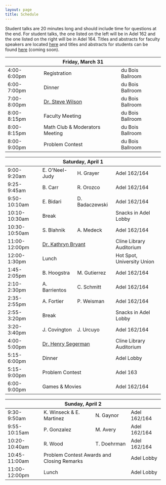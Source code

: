 ```yaml
---
layout: page
title: Schedule
---
```


Student talks are 20 minutes long and should include time for questions at the end. For student talks, the one listed on the left will be in Adel 162 and the one listed on the right will be in Adel 164. Titles and abstracts for faculty speakers are located [here](https://naumathstat.github.io/sunmarc2017/speakers/) and titles and abstracts for students can be found [here](https://naumathstat.github.io/sunmarc2017/abstracts.pdf/) (coming soon).

<table>
<thead>
<tr>
<th colspan="4" style="text-align: center;">Friday, March 31</th>
</tr>
</thead>
<tr>
<td>4:00-6:00pm</td>
<td colspan="2">Registration</td>
<td>du Bois Ballroom</td>
</tr>
<tr>
<td>6:00-7:00pm</td>
<td colspan="2">Dinner</td>
<td>du Bois Ballroom</td>
</tr>
<tr>
<td>7:00-8:00pm</td>
<td colspan="2"><a href="https://naumathstat.github.io/sunmarc2017/speakers/">Dr. Steve Wilson</a></td>
<td>du Bois Ballroom</td>
</tr>
<tr>
<td>8:00-8:15pm</td>
<td colspan="2">Faculty Meeting</td>
<td>du Bois Ballroom</td>
</tr>
<tr>
<td>8:00-8:15pm</td>
<td colspan="2">Math Club & Moderators Meeting</td>
<td>du Bois Ballroom</td>
</tr>
<tr>
<td>8:00-9:00pm</td>
<td colspan="2">Problem Contest</td>
<td>du Bois Ballroom</td>
</tr>
</table>

<!-- * -->

<table>
<thead>
<tr>
<th colspan="4" style="text-align: center;">Saturday, April 1</th>
</tr>
</thead>
<tr>
<td>9:00-9:20am</td>
<td>E. O'Neel-Judy</td>
<td>H. Grayer</td>
<td>Adel 162/164</td>
</tr>

<tr>
<td>9:25-9:45am</td>
<td>B. Carr</td>
<td>R. Orozco</td>
<td>Adel 162/164</td>
</tr>

<tr>
<td>9:50-10:10am</td>
<td>E. Bidari</td>
<td>D. Badaczewski</td>
<td>Adel 162/164</td>
</tr>

<tr>
<td>10:10-10:30am</td>
<td colspan="2">Break</td>
<td>Snacks in Adel Lobby</td>
</tr>

<tr>
<td>10:30-10:50am</td>
<td>S. Blahnik</td>
<td>A. Medeck</td>
<td>Adel 162/164</td>
</tr>

<tr>
<td>11:00-12:00pm</td>
<td colspan="2"><a href="https://naumathstat.github.io/sunmarc2017/speakers/">Dr. Kathryn Bryant</a></td>
<td>Cline Library Auditorium</td>
</tr>

<tr>
<td>12:00-1:30pm</td>
<td colspan="2">Lunch</td>
<td>Hot Spot, University Union</td>
</tr>

<tr>
<td>1:45-2:05pm</td>
<td>B. Hoogstra</td>
<td>M. Gutierrez</td>
<td>Adel 162/164</td>
</tr>

<tr>
<td>2:10-2:30pm</td>
<td>A. Barrientos</td>
<td>C. Schmitt</td>
<td>Adel 162/164</td>
</tr>

<tr>
<td>2:35-2:55pm</td>
<td>A. Fortier</td>
<td>P. Weisman</td>
<td>Adel 162/164</td>
</tr>

<tr>
<td>2:55-3:20pm</td>
<td colspan="2">Break</td>
<td>Snacks in Adel Lobby</td>
</tr>

<tr>
<td>3:20-3:40pm</td>
<td>J. Covington</td>
<td>J. Urcuyo</td>
<td>Adel 162/164</td>
</tr>

<tr>
<td>4:00-5:00pm</td>
<td colspan="2"><a href="https://naumathstat.github.io/sunmarc2017/speakers/">Dr. Henry Segerman</a></td>
<td>Cline Library Auditorium</td>
</tr>

<tr>
<td>5:15-6:00pm</td>
<td colspan="2">Dinner</td>
<td>Adel Lobby</td>
</tr>

<tr>
<td>5:15-9:00pm</td>
<td colspan="2">Problem Contest</td>
<td>Adel 163</td>
</tr>

<tr>
<td>6:00-9:00pm</td>
<td colspan="2">Games & Movies</td>
<td>Adel 162/164</td>
</tr>

</table>

<!-- * -->

<table>
<thead>
<tr>
<th colspan="4" style="text-align: center;">Sunday, April 2</th>
</tr>
</thead>
<tr>
<td>9:30-9:50am</td>
<td>K. Winseck & E. Martinez</td>
<td>N. Gaynor</td>
<td>Adel 162/164</td>
</tr>

<tr>
<td>9:55-10:15am</td>
<td>P. Gonzalez</td>
<td>M. Avery</td>
<td>Adel 162/164</td>
</tr>

<tr>
<td>10:20-10:40am</td>
<td>R. Wood</td>
<td>T. Doehrman</td>
<td>Adel 162/164</td>
</tr>

<tr>
<td>10:45-11:00am</td>
<td colspan="2">Problem Contest Awards and Closing Remarks</td>
<td>Adel Lobby</td>
</tr>

<tr>
<td>11:00-12:00pm</td>
<td colspan="2">Lunch</td>
<td>Adel Lobby</td>
</tr>
</table>
